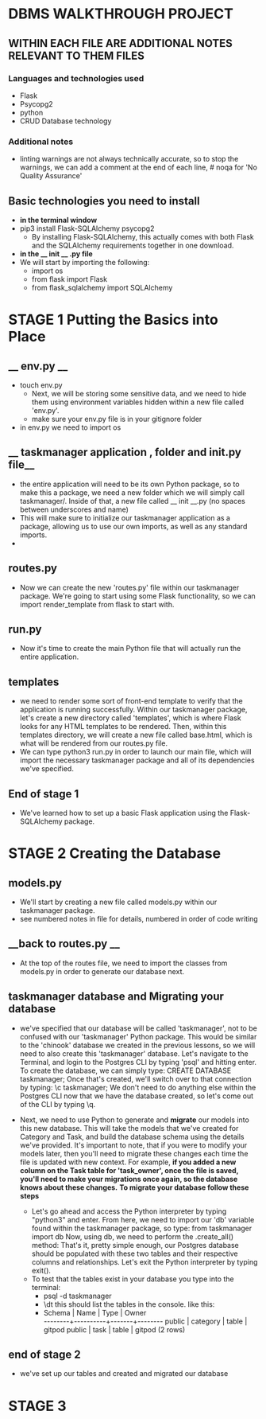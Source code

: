 # __DBMS WALKTHROUGH PROJECT__
## __WITHIN EACH FILE ARE ADDITIONAL NOTES RELEVANT TO THEM FILES__

### __Languages and technologies used__
- Flask
- Psycopg2
- python
- CRUD Database technology

### __Additional notes__
 - linting warnings are not always technically accurate, so to stop the warnings, we can
    add a comment at the end of each line, # noqa for 'No Quality Assurance'

## __Basic technologies you need to install__
  - __in the terminal window__
   - pip3 install Flask-SQLAlchemy psycopg2
      - By installing Flask-SQLAlchemy, this actually comes with both Flask and the SQLAlchemy requirements together in one download.
  - __in the __ init __ .py file__
   - We will start by importing the following:
     - import os 
     - from flask import Flask
     - from flask_sqlalchemy import SQLAlchemy

    
# __STAGE 1 Putting the Basics into Place__

## __ env.py __
 - touch env.py 
   - Next, we will be storing some sensitive data, and we need to hide them using environment
        variables hidden within a new file called 'env.py'.
   - make sure your env.py file is in your gitignore folder 
 - in env.py we need to import os

## __ taskmanager application , folder and init.py file__
 - the entire application will need to be its own Python package, so to make this
    a package, we need a new folder which we will simply call taskmanager/.
    Inside of that, a new file called          __ init __.py  (no spaces between underscores and name)
 - This will make sure to initialize our taskmanager application as a package, allowing us to use
    our own imports, as well as any standard imports.
 - 

## __routes.py__
 - Now we can create the new 'routes.py' file within our taskmanager package.
    We're going to start using some Flask functionality, so we can import render_template from flask to start with.


## __run.py__
 - Now it's time to create the main Python file that will actually run the entire application.

## __templates__
 - we need to render some sort of front-end template to verify that the application is running successfully.
    Within our taskmanager package, let's create a new directory called 'templates', which
    is where Flask looks for any HTML templates to be rendered.
    Then, within this templates directory, we will create a new file called base.html, which
    is what will be rendered from our routes.py file.
- We can type python3 run.py in order to launch our main file, which will import the necessary taskmanager package 
    and all of its dependencies we've specified.

## __End of stage 1__
 - We've learned how to set up a basic Flask application using the Flask-SQLAlchemy package.

# __STAGE 2 Creating the Database__

## __models.py__
 - We'll start by creating a new file called models.py within our taskmanager package.
  - see numbered notes in file for details, numbered in order of code writing

## __back to routes.py __
 - At the top of the routes file, we need to import the classes from models.py in order to generate our database next.

## __taskmanager database__  and __Migrating your database__
- we've specified that our database will be
   called 'taskmanager', not to be confused with our 'taskmanager' Python package.
   This would be similar to the 'chinook' database we created in the previous lessons, so we
   will need to also create this 'taskmanager' database.
   Let's navigate to the Terminal, and login to the Postgres CLI by typing 'psql' and hitting enter.
   To create the database, we can simply type:
   CREATE DATABASE taskmanager;
   Once that's created, we'll switch over to that connection by typing:
   \c taskmanager;
   We don't need to do anything else within the Postgres CLI now that we have the database
   created, so let's come out of the CLI by typing \q.

- Next, we need to use Python to generate and __migrate__ our models into this new database.
   This will take the models that we've created for Category and Task, and build the database
   schema using the details we've provided.
   It's important to note, that if you were to modify your models later, then you'll need
   to migrate these changes each time the file is updated with new context.
   For example, __if you added a new column on the Task table for 'task_owner', once the__
   __file is saved, you'll need to make your migrations once again, so the database knows about these changes.__
   __To migrate your database follow these steps__
   - Let's go ahead and access the Python interpreter by typing "python3" and enter.
      From here, we need to import our 'db' variable found within the taskmanager package, so type:
      from taskmanager import db
      Now, using db, we need to perform the .create_all() method:
      That's it, pretty simple enough, our Postgres database should be populated with these two
      tables and their respective columns and relationships.
      Let's exit the Python interpreter by typing exit().
   - To test that the tables exist in your database you type into the terminal:
       - psql -d taskmanager
       - \dt 
       this should list the tables in the console.
       like this:
        -   Schema |   Name   | Type  | Owner  
            --------+----------+-------+--------
            public | category | table | gitpod
            public | task     | table | gitpod
            (2 rows)

## __end of stage 2__
 - we've set up our tables and created and migrated our database

# __STAGE 3__





